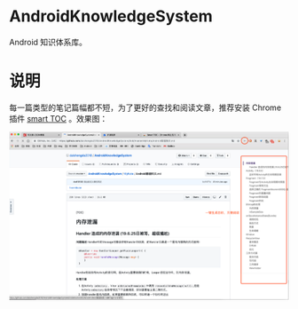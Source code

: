 # AndroidKnowledgeSystem

Android 知识体系库。





# 说明

每一篇类型的笔记篇幅都不短，为了更好的查找和阅读文章，推荐安装 Chrome 插件 [smart TOC](https://chrome.google.com/webstore/detail/smart-toc/lifgeihcfpkmmlfjbailfpfhbahhibba) 。效果图：

[![image-20190811175213321](assets/image-20190811175213321.png)](https://github.com/daishengda2018/AndroidKnowledgeSystem/blob/master/assets/image-20190811175213321.png)

